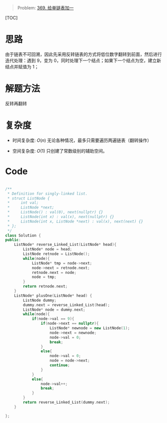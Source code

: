 > Problem: [369. 给单链表加一](https://leetcode.cn/problems/plus-one-linked-list/description/)

[TOC]

# 思路
由于链表不可回溯，因此先采用反转链表的方式将低位数字翻转到前面，然后进行迭代处理：遇到 9，变为 0，同时处理下一个结点；如果下一个结点为空，建立新结点并赋值为 1；

# 解题方法
反转再翻转

# 复杂度
- 时间复杂度: 
$O(n)$
无论各种情况，最多只需要遍历两遍链表（翻转操作）

- 空间复杂度: 
$O(1)$
只创建了常数级别的辅助空间。

# Code
```C++ []

/**
 * Definition for singly-linked list.
 * struct ListNode {
 *     int val;
 *     ListNode *next;
 *     ListNode() : val(0), next(nullptr) {}
 *     ListNode(int x) : val(x), next(nullptr) {}
 *     ListNode(int x, ListNode *next) : val(x), next(next) {}
 * };
 */
class Solution {
public:
    ListNode* reverse_Linked_List(ListNode* head){
        ListNode* node = head;
        ListNode retnode = ListNode();
        while(node){
            ListNode* tmp = node->next;
            node->next = retnode.next;
            retnode.next = node;
            node = tmp;
        }
        return retnode.next;
    }
    ListNode* plusOne(ListNode* head) {
        ListNode dummy;
        dummy.next = reverse_Linked_List(head);
        ListNode* node = dummy.next;
        while(node){
            if(node->val == 9){
                if(node->next == nullptr){
                    ListNode* newnode = new ListNode(1);
                    node->next = newnode;
                    node->val = 0;
                    break;
                }
                else{
                    node->val = 0;
                    node = node->next;
                    continue;
                }
            }
            else{
                node->val++;
                break;
            }   
        }
        return reverse_Linked_List(dummy.next);
    }

};
```
